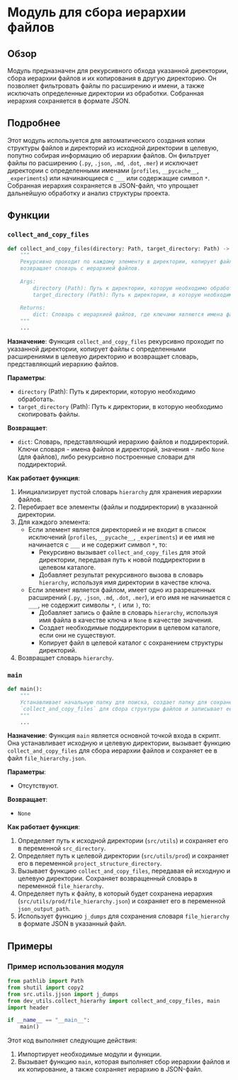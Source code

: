 # Модуль для сбора иерархии файлов

## Обзор

Модуль предназначен для рекурсивного обхода указанной директории, сбора иерархии файлов и их копирования в другую директорию. Он позволяет фильтровать файлы по расширению и имени, а также исключать определенные директории из обработки. Собранная иерархия сохраняется в формате JSON.

## Подробнее

Этот модуль используется для автоматического создания копии структуры файлов и директорий из исходной директории в целевую, попутно собирая информацию об иерархии файлов. Он фильтрует файлы по расширению (`.py`, `.json`, `.md`, `.dot`, `.mer`) и исключает директории с определенными именами (`profiles`, `__pycache__`, `_experiments`) или начинающиеся с `___` или содержащие символ `*`. Собранная иерархия сохраняется в JSON-файл, что упрощает дальнейшую обработку и анализ структуры проекта.

## Функции

### `collect_and_copy_files`

```python
def collect_and_copy_files(directory: Path, target_directory: Path) -> dict:
    """
    Рекурсивно проходит по каждому элементу в директории, копирует файлы подходящего типа в целевой каталог и
    возвращает словарь с иерархией файлов.
    
    Args:
        directory (Path): Путь к директории, которую необходимо обработать.
        target_directory (Path): Путь к директории, в которую необходимо скопировать файлы.
        
    Returns:
        dict: Словарь с иерархией файлов, где ключами являются имена файлов и папок.
    """
    ...
```

**Назначение**:
Функция `collect_and_copy_files` рекурсивно проходит по указанной директории, копирует файлы с определенными расширениями в целевую директорию и возвращает словарь, представляющий иерархию файлов.

**Параметры**:

- `directory` (Path): Путь к директории, которую необходимо обработать.
- `target_directory` (Path): Путь к директории, в которую необходимо скопировать файлы.

**Возвращает**:

- `dict`: Словарь, представляющий иерархию файлов и поддиректорий. Ключи словаря - имена файлов и директорий, значения - либо `None` (для файлов), либо рекурсивно построенные словари для поддиректорий.

**Как работает функция**:

1.  Инициализирует пустой словарь `hierarchy` для хранения иерархии файлов.
2.  Перебирает все элементы (файлы и поддиректории) в указанной директории.
3.  Для каждого элемента:
    -   Если элемент является директорией и не входит в список исключений (`profiles`, `__pycache__`, `_experiments`) и ее имя не начинается с `___` и не содержит символ `*`, то:
        -   Рекурсивно вызывает `collect_and_copy_files` для этой директории, передавая путь к новой поддиректории в целевом каталоге.
        -   Добавляет результат рекурсивного вызова в словарь `hierarchy`, используя имя директории в качестве ключа.
    -   Если элемент является файлом, имеет одно из разрешенных расширений (`.py`, `.json`, `.md`, `.dot`, `.mer`), и его имя не начинается с `___`, не содержит символы `*`, `(` или `)`, то:
        -   Добавляет запись о файле в словарь `hierarchy`, используя имя файла в качестве ключа и `None` в качестве значения.
        -   Создает необходимые поддиректории в целевом каталоге, если они не существуют.
        -   Копирует файл в целевой каталог с сохранением структуры директорий.
4.  Возвращает словарь `hierarchy`.

### `main`

```python
def main():
    """
    Устанавливает начальную папку для поиска, создает папку для сохранения результатов, вызывает
    `collect_and_copy_files` для сбора структуры файлов и записывает её в `file_hierarchy.json`.
    """
    ...
```

**Назначение**:
Функция `main` является основной точкой входа в скрипт. Она устанавливает исходную и целевую директории, вызывает функцию `collect_and_copy_files` для сбора иерархии файлов и сохраняет ее в файл `file_hierarchy.json`.

**Параметры**:
-   Отсутствуют.

**Возвращает**:
-   `None`

**Как работает функция**:

1.  Определяет путь к исходной директории (`src/utils`) и сохраняет его в переменной `src_directory`.
2.  Определяет путь к целевой директории (`src/utils/prod`) и сохраняет его в переменной `project_structure_directory`.
3.  Вызывает функцию `collect_and_copy_files`, передавая ей исходную и целевую директории. Сохраняет возвращенный словарь в переменной `file_hierarchy`.
4.  Определяет путь к файлу, в который будет сохранена иерархия (`src/utils/prod/file_hierarchy.json`) и сохраняет его в переменной `json_output_path`.
5.  Использует функцию `j_dumps` для сохранения словаря `file_hierarchy` в формате JSON в указанный файл.

## Примеры

### Пример использования модуля

```python
from pathlib import Path
from shutil import copy2
from src.utils.jjson import j_dumps
from dev_utils.collect_hierarhy import collect_and_copy_files, main
import header

if __name__ == "__main__":
    main()
```

Этот код выполняет следующие действия:

1.  Импортирует необходимые модули и функции.
2.  Вызывает функцию `main`, которая выполняет сбор иерархии файлов и их копирование, а также сохраняет иерархию в JSON-файл.